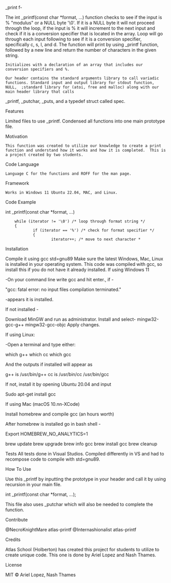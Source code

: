 _print f- 

The int _printf(const char *format, ...) function checks to see if the input is  % "modulus" or a NULL byte '\0'. If it is a NULL byte it will not proceed through the loop, if the input is % it will increment to the next input and check if it is a conversion specifier that is located in the array. Loop will go through each input following to see if it is a conversion specifier, specifically c, s, I, and d. The function will print by using _printf function, followed by a new line and return the number of characters in the given string.

	Initializes with a declaration of an array that includes our conversion specifiers and %.

	Our header contains the standard arguments library to call variadic functions. Standard input and output library for stdout function, NULL,  ;standard library for (atoi, free and malloc) along with our main header library that calls  
_printf, _putchar, _puts, and a typedef struct called spec. 

Features

Limited files to use _printf. Condensed all functions into one main prototype file.

Motivation

	This function was created to utilize our knowledge to create a print function and understand how it works and how it is completed.  This is a project created by two students.
		
Code Language

	Language C for the functions and ROFF for the man page.
	
Framework

	Works in Windows 11 Ubuntu 22.04, MAC, and Linux.
	

Code Example

 int _printf(const char *format, ...)

        while (iterator != '\0') /* loop through format string */
        {
                if (iterator == '%') /* check for format specifier */
                {
                        iterator++; /* move to next character *

Installation

Compile it using gcc std=gnu89
Make sure the latest Windows, Mac, Linux is installed in your operating system. This code was compiled with gcc, so install this if you do not have it already installed. If using Windows 11

-On your command line write gcc and hit enter., if -

"gcc: fatal error: no input files
compilation terminated." 

-appears it is installed. 

If not installed -

Download MinGW and run as administrator.
Install and select-
	mingw32-gcc-g++
	mingw32-gcc-objc
Apply changes.

If using Linux:

-Open a terminal and type either:

which g++
which cc
which gcc

And the outputs if installed will appear as 

g++ is /usr/bin/g++
cc is /usr/bin/cc
/usr/bin/gcc

If not, install it by opening Ubuntu 20.04 and input 

Sudo apt-get install gcc

If using Mac (macOS 10.nn-XCode)

Install homebrew and compile gcc (an hours worth)

After homebrew is installed go in bash shell -

Export HOMEBREW_NO_ANALYTICS=1

brew update
brew upgrade
brew info gcc
brew install gcc
brew cleanup


Tests
All tests done in Visual Studios. Compiled differently in VS and had to recompose code to compile with std=gnu89.

How To Use

Use this _printf by inputting the prototype in your header and call it by using recursion in your main file. 

int _printf(const char *format, ...);

This file also uses _putchar which will also be needed to complete the function.

Contribute

@NecroKnightMare atlas-printf
@Internashionalist atlas-printf

Credits

Atlas School (Holberton) has created this project for students to utilize to create unique code. This one is done by Ariel Lopez and Nash Thames. 

License

MIT © Ariel Lopez, Nash Thames 
